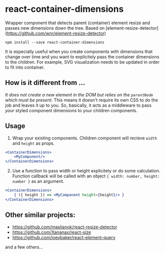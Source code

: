 # react-container-dimensions
Wrapper component that detects parent (container) element resize and passes new dimensions down the 
tree. Based on [element-resize-detector]
(https://github.com/wnr/element-resize-detector)

`npm install --save react-container-dimensions`

It is especially useful when you create components with dimensions that change over 
time and you want to explicitely pass the container dimensions to the children. For example, SVG 
visualization needs to be updated in order to fit into container.

## How is it different from ...

*It does not create a new element in the DOM but relies on the `parentNode` which must be present.* 
This means it doesn't require its own CSS to do the job and leaves it up to you. So, basically, 
it acts as a middleware to pass _your_ styled component dimensions to your children components.

## Usage

1. Wrap your existing components. Children component will recieve `width` and `height` as props.

```jsx
<ContainerDimensions>
    <MyComponent/>
</ContainerDimensions>    
```

2. Use a function to pass width or height explicitely or do some calculation. Function callback will be called with an object `{ width: number, height: number }` as an argument.

```jsx
<ContainerDimensions>
    { ({ height }) => <MyComponent height={height}/> }
</ContainerDimensions>    
```

## Other similar projects:

* https://github.com/maslianok/react-resize-detector
* https://github.com/Xananax/react-size
* https://github.com/joeybaker/react-element-query

and a few others...
